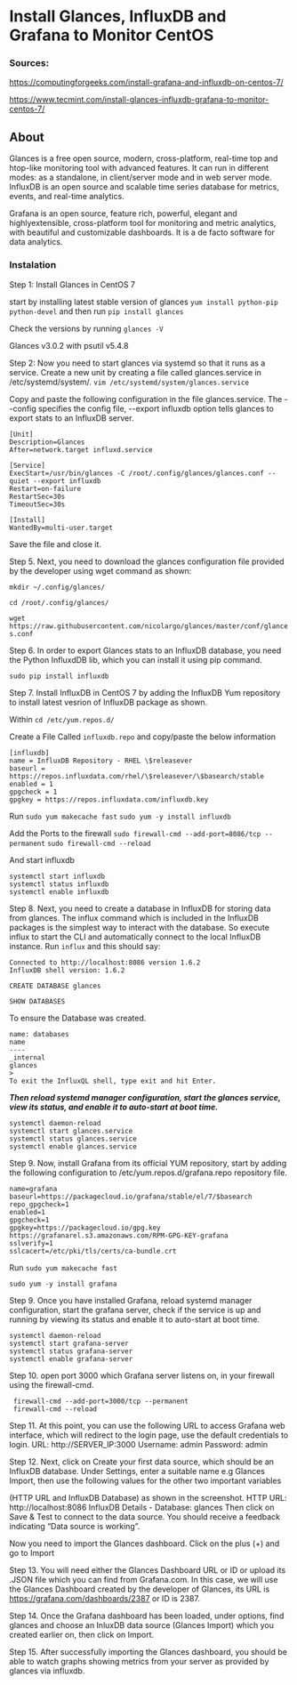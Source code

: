 # Install Glances, InfluxDB and Grafana to Monitor CentOS
### Sources: 

https://computingforgeeks.com/install-grafana-and-influxdb-on-centos-7/

https://www.tecmint.com/install-glances-influxdb-grafana-to-monitor-centos-7/

## About
Glances is a free open source, modern, cross-platform, real-time top and
htop-like monitoring tool with advanced features. It can run in different
modes: as a standalone, in client/server mode and in web server mode.
InfluxDB is an open source and scalable time series database for metrics,
events, and real-time analytics.

Grafana is an open source, feature rich, powerful, elegant and highlyextensible,
cross-platform tool for monitoring and metric analytics, with
beautiful and customizable dashboards. It is a de facto software for data
analytics.

### Instalation

Step 1: Install Glances in CentOS 7

start by installing latest stable version of glances ```yum install python-pip python-devel``` and then run 
```pip install glances```

Check the versions by running ```glances -V```

Glances v3.0.2 with psutil v5.4.8

Step 2: Now you need to start glances via systemd so that it runs as a service.
Create a new unit by creating a file called glances.service in
/etc/systemd/system/. ```vim /etc/systemd/system/glances.service```

Copy and paste the following configuration in the file glances.service. The
--config specifies the config file, --export influxdb option tells
glances to export stats to an InfluxDB server.

```
[Unit]
Description=Glances
After=network.target influxd.service

[Service]
ExecStart=/usr/bin/glances -C /root/.config/glances/glances.conf --quiet --export influxdb
Restart=on-failure
RestartSec=30s
TimeoutSec=30s

[Install]
WantedBy=multi-user.target
```
Save the file and close it.

Step 5. Next, you need to download the glances configuration file provided by the
developer using wget command as shown:

```mkdir ~/.config/glances/```

```cd /root/.config/glances/```

```wget https://raw.githubusercontent.com/nicolargo/glances/master/conf/glances.conf```

Step 6. In order to export Glances stats to an InfluxDB database, you need the
Python InfluxdDB lib, which you can install it using pip command.

```sudo pip install influxdb```

Step 7. Install InfluxDB in CentOS 7 by adding the InfluxDB Yum repository to install latest
vesrion of InfluxDB package as shown.

Within 
```cd /etc/yum.repos.d/```

Create a File Called ```influxdb.repo``` and copy/paste the below information

```
[influxdb]
name = InfluxDB Repository - RHEL \$releasever
baseurl = https://repos.influxdata.com/rhel/\$releasever/\$basearch/stable
enabled = 1
gpgcheck = 1
gpgkey = https://repos.influxdata.com/influxdb.key 
```

Run 
```sudo yum makecache fast```
```sudo yum -y install influxdb```

Add the Ports to the firewall
```sudo firewall-cmd --add-port=8086/tcp --permanent```
```sudo firewall-cmd --reload```

And start influxdb
```
systemctl start influxdb
systemctl status influxdb
systemctl enable influxdb
```

Step 8. Next, you need to create a database in InfluxDB for storing data from
glances. The influx command which is included in the InfluxDB packages is
the simplest way to interact with the database. So execute influx to start
the CLI and automatically connect to the local InfluxDB instance.
Run ```influx``` and this should say:
```
Connected to http://localhost:8086 version 1.6.2
InfluxDB shell version: 1.6.2
```

```CREATE DATABASE glances```

```SHOW DATABASES```

To ensure the Database was created. 

```
name: databases
name
----
_internal
glances
>
To exit the InfluxQL shell, type exit and hit Enter.
```

***Then reload systemd manager configuration, start the glances service,
view its status, and enable it to auto-start at boot time.***

```
systemctl daemon-reload
systemctl start glances.service
systemctl status glances.service
systemctl enable glances.service
```

Step 9. Now, install Grafana from its official YUM repository, start by adding the
following configuration to /etc/yum.repos.d/grafana.repo repository file.

```[grafana]
name=grafana
baseurl=https://packagecloud.io/grafana/stable/el/7/$basearch
repo_gpgcheck=1
enabled=1
gpgcheck=1
gpgkey=https://packagecloud.io/gpg.key https://grafanarel.s3.amazonaws.com/RPM-GPG-KEY-grafana
sslverify=1
sslcacert=/etc/pki/tls/certs/ca-bundle.crt
```
Run 
```sudo yum makecache fast```

```sudo yum -y install grafana```

Step 9. Once you have installed Grafana, reload systemd manager
configuration, start the grafana server, check if the service is up and running
by viewing its status and enable it to auto-start at boot time.

``` 
systemctl daemon-reload
systemctl start grafana-server
systemctl status grafana-server
systemctl enable grafana-server
 ```
 
Step 10. open port 3000 which Grafana server listens on, in your firewall
using the firewall-cmd.
```
 firewall-cmd --add-port=3000/tcp --permanent
 firewall-cmd --reload
 ```
 
 Step 11. At this point, you can use the following URL to access Grafana web
interface, which will redirect to the login page, use the default credentials to
login.
URL: http://SERVER_IP:3000
Username: admin
Password: admin

Step 12. Next, click on Create your first data source, which should be an
InfluxDB database. Under Settings, enter a suitable name e.g Glances
Import, then use the following values for the other two important variables

(HTTP URL and InfluxDB Database) as shown in the screenshot.
HTTP URL: http://localhost:8086
InfluxDB Details - Database: glances
Then click on Save & Test to connect to the data source. You should
receive a feedback indicating “Data source is working”.

 Now you need to import the Glances dashboard. Click on the plus (+)
and go to Import

Step 13. You will need either the Glances Dashboard URL or ID or upload its
.JSON file which you can find from Grafana.com. In this case, we will use
the Glances Dashboard created by the developer of Glances, its URL is
https://grafana.com/dashboards/2387 or ID is 2387.

Step 14. Once the Grafana dashboard has been loaded, under options, find
glances and choose an InluxDB data source (Glances Import) which you
created earlier on, then click on Import.

Step 15. After successfully importing the Glances dashboard, you should be able
to watch graphs showing metrics from your server as provided by glances
via influxdb.
 
